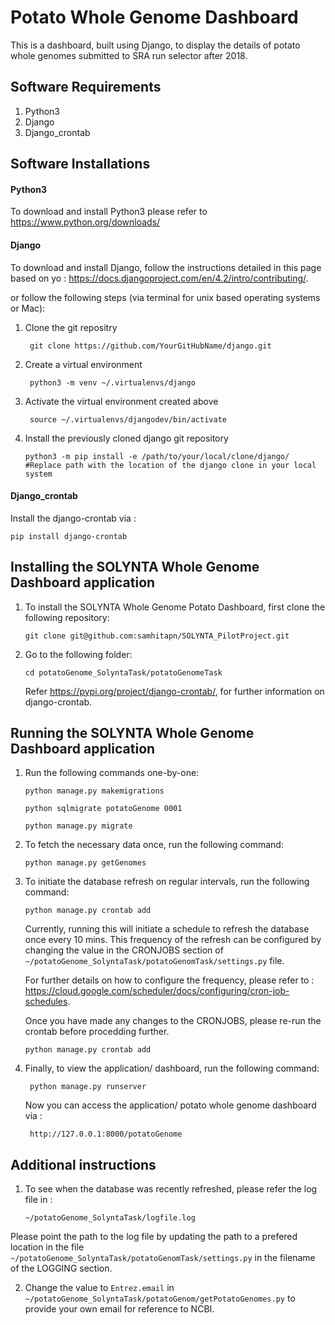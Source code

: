 # Potato Whole Genome Dashboard

This is a dashboard, built using Django, to display the details of potato whole genomes submitted to SRA run selector after 2018.

## Software Requirements

1. Python3
2. Django
3. Django_crontab

## Software Installations
#### Python3

To download and install Python3 please refer to https://www.python.org/downloads/

#### Django

To download and install Django, follow the instructions detailed in this page based on yo : https://docs.djangoproject.com/en/4.2/intro/contributing/.

 or follow the following steps (via terminal for unix based operating systems or Mac):
 
 1. Clone the git repositry 
            
         git clone https://github.com/YourGitHubName/django.git
  
 2. Create a virtual environment

         python3 -m venv ~/.virtualenvs/django
         
 3. Activate the virtual environment created above
         
         source ~/.virtualenvs/djangodev/bin/activate
         
 4. Install the previously cloned django git repository
 
        python3 -m pip install -e /path/to/your/local/clone/django/    #Replace path with the location of the django clone in your local system 

#### Django_crontab

Install the django-crontab via : 
  
    pip install django-crontab

## Installing the SOLYNTA Whole Genome Dashboard application

1. To install the SOLYNTA Whole Genome Potato Dashboard, first clone the following repository:

       git clone git@github.com:samhitapn/SOLYNTA_PilotProject.git
    
 2. Go to the following folder:

        cd potatoGenome_SolyntaTask/potatoGenomeTask
    Refer https://pypi.org/project/django-crontab/, for further information on django-crontab.

## Running the SOLYNTA Whole Genome Dashboard application

1. Run the following commands one-by-one:
   
       python manage.py makemigrations
       
       python sqlmigrate potatoGenome 0001

       python manage.py migrate
       
2.  To fetch the necessary data once, run the following command:
 
        python manage.py getGenomes
        
3.  To initiate the database refresh on regular intervals, run the following command:

        python manage.py crontab add
    Currently, running this will initiate a schedule to refresh the database once every 10 mins.
    This frequency of the refresh can be configured by changing the value in the CRONJOBS section of ```~/potatoGenome_SolyntaTask/potatoGenomTask/settings.py``` file.
    
    For further details on how to configure the frequency, please refer to : https://cloud.google.com/scheduler/docs/configuring/cron-job-schedules.
    
    Once you have made any changes to the CRONJOBS, please re-run the crontab before procedding further.
    
        python manage.py crontab add
    
    
4. Finally, to view the application/ dashboard, run the following command:

        python manage.py runserver
    Now you can access the application/ potato whole genome dashboard via :
    
        http://127.0.0.1:8000/potatoGenome
        
 ## Additional instructions
 
 1. To see when the database was recently refreshed, please refer the log file in :
        
        ~/potatoGenome_SolyntaTask/logfile.log
   Please point the path to the log file by updating the path to a prefered location in the file ```~/potatoGenome_SolyntaTask/potatoGenomTask/settings.py``` in the filename of the LOGGING section.
   
 2. Change the value to ```Entrez.email``` in ```~/potatoGenome_SolyntaTask/potatoGenom/getPotatoGenomes.py``` to provide your own email for reference to NCBI.
    
